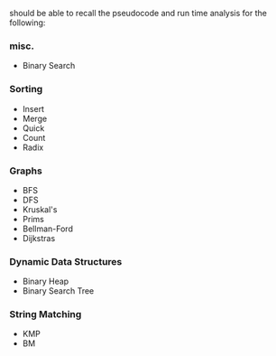 should be able to recall the pseudocode and run time analysis for the following:

### misc.

- Binary Search

### Sorting

- Insert
- Merge
- Quick
- Count
- Radix

### Graphs

- BFS
- DFS
- Kruskal's
- Prims
- Bellman-Ford
- Dijkstras

### Dynamic Data Structures

- Binary Heap
- Binary Search Tree

### String Matching 

- KMP
- BM 
